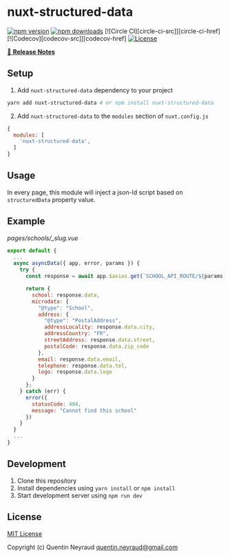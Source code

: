 # nuxt-structured-data

[![npm version][npm-version-src]][npm-version-href]
[![npm downloads][npm-downloads-src]][npm-downloads-href]
[![Circle CI][circle-ci-src]][circle-ci-href]
[![Codecov][codecov-src]][codecov-href]
[![License][license-src]][license-href]

> 

[📖 **Release Notes**](./CHANGELOG.md)

## Setup

1. Add `nuxt-structured-data` dependency to your project

```bash
yarn add nuxt-structured-data # or npm install nuxt-structured-data
```

2. Add `nuxt-structured-data` to the `modules` section of `nuxt.config.js`

```js
{
  modules: [
    'nuxt-structured-data',
  ]
}
```

## Usage

In every page, this module will inject a json-ld script based on `structuredData` property value.

## Example

*pages/schools/_slug.vue*

```js
export default {
  ...
  async asyncData({ app, error, params }) {
    try {
      const response = await app.$axios.get(`SCHOOL_API_ROUTE/${params.slug}`)

      return {
        school: response.data,
        microdata: {
          "@type": "School",
          address: {
            "@type": "PostalAddress",
            addressLocality: response.data.city,
            addressCountry: "FR",
            streetAddress: response.data.street,
            postalCode: response.data.zip_code
          },
          email: response.data.email,
          telephone: response.data.tel,
          logo: response.data.logo
        }
      };
    } catch (err) {
      error({
        statusCode: 404,
        message: "Cannot find this school"
      })
    }
  }
  ...
}
```

## Development

1. Clone this repository
2. Install dependencies using `yarn install` or `npm install`
3. Start development server using `npm run dev`

## License

[MIT License](./LICENSE)

Copyright (c) Quentin Neyraud <quentin.neyraud@gmail.com>

<!-- Badges -->
[npm-version-src]: https://img.shields.io/npm/v/nuxt-structured-data/latest.svg?style=flat-square
[npm-version-href]: https://npmjs.com/package/nuxt-structured-data

[npm-downloads-src]: https://img.shields.io/npm/dt/nuxt-structured-data.svg?style=flat-square
[npm-downloads-href]: https://npmjs.com/package/nuxt-structured-data

[license-src]: https://img.shields.io/npm/l/nuxt-structured-data.svg?style=flat-square
[license-href]: https://npmjs.com/package/nuxt-structured-data
